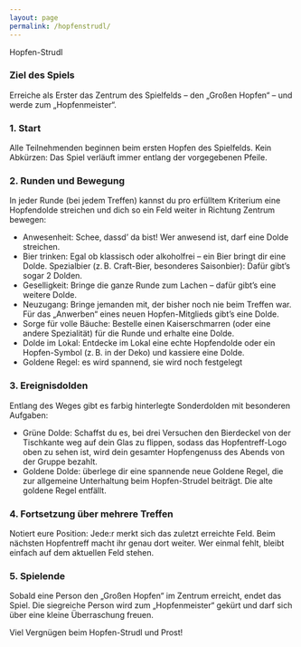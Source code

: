 ```yaml
---
layout: page
permalink: /hopfenstrudl/
---
```

Hopfen-Strudl

### Ziel des Spiels

Erreiche als Erster das Zentrum des Spielfelds – den „Großen Hopfen“ – und werde zum „Hopfenmeister“.

### 1. Start

Alle Teilnehmenden beginnen beim ersten Hopfen des Spielfelds.
Kein Abkürzen: Das Spiel verläuft immer entlang der vorgegebenen Pfeile.

### 2. Runden und Bewegung

In jeder Runde (bei jedem Treffen) kannst du pro erfülltem Kriterium eine Hopfendolde streichen und dich so ein Feld weiter in Richtung Zentrum bewegen:

* Anwesenheit: Schee, dassd’ da bist! Wer anwesend ist, darf eine Dolde streichen.
* Bier trinken: Egal ob klassisch oder alkoholfrei – ein Bier bringt dir eine Dolde. Spezialbier (z. B. Craft-Bier, besonderes Saisonbier): Dafür gibt’s sogar 2 Dolden.
* Geselligkeit: Bringe die ganze Runde zum Lachen – dafür gibt’s eine weitere Dolde.
* Neuzugang: Bringe jemanden mit, der bisher noch nie beim Treffen war. Für das „Anwerben“ eines neuen Hopfen-Mitglieds gibt’s eine Dolde.
* Sorge für volle Bäuche: Bestelle einen Kaiserschmarren (oder eine andere Spezialität) für die Runde und erhalte eine Dolde.
* Dolde im Lokal: Entdecke im Lokal eine echte Hopfendolde oder ein Hopfen-Symbol (z. B. in der Deko) und kassiere eine Dolde.
* Goldene Regel: es wird spannend, sie wird noch festgelegt

### 3. Ereignisdolden

Entlang des Weges gibt es farbig hinterlegte Sonderdolden mit besonderen Aufgaben:

* Grüne Dolde: Schaffst du es, bei drei Versuchen den Bierdeckel von der Tischkante weg auf dein Glas zu flippen, sodass das Hopfentreff-Logo oben zu sehen ist, wird dein gesamter Hopfengenuss des Abends von der Gruppe bezahlt.
* Goldene Dolde: überlege dir eine spannende neue Goldene Regel, die zur allgemeine Unterhaltung beim Hopfen-Strudel beiträgt. Die alte goldene Regel entfällt.

### 4. Fortsetzung über mehrere Treffen

Notiert eure Position: Jede:r merkt sich das zuletzt erreichte Feld. Beim nächsten Hopfentreff macht ihr genau dort weiter.
Wer einmal fehlt, bleibt einfach auf dem aktuellen Feld stehen.

### 5. Spielende

Sobald eine Person den „Großen Hopfen“ im Zentrum erreicht, endet das Spiel. Die siegreiche Person wird zum „Hopfenmeister“ gekürt und darf sich über eine kleine Überraschung freuen.

Viel Vergnügen beim Hopfen-Strudl und Prost!